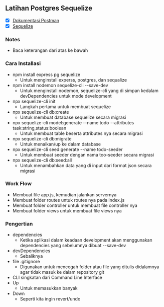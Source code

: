 ## Latihan Postgres Sequelize
- [x] [Dokumentasi Postman](https://documenter.getpostman.com/view/10749611/UVXhrcuP)
- [x] [Sequelize](https://sequelize.org/v6/manual/model-querying-basics.html)

### Notes
- Baca keterangan dari atas ke bawah

### Cara Installasi
- npm install express pg sequelize
  - Untuk menginstall experss, postgres, dan sequalize
- npm install nodemon sequelize-cli --save-dev
  - Untuk menginstall nodemon, sequelize-cli yang di simpan kedalam devDependencies untuk mode development
- npx sequelize-cli init
  - Langkah pertama untuk membuat sequelize
- npx sequelize-cli db:create
  - Untuk membuat database sequelize secara migrasi
- npx sequelize-cli model:generate --name todo --attributes task:string,status:boolean
  - Untuk membuat table beserta attributes nya secara migrasi
- npx sequelize-cli db:migrate
  - Untuk menaikan/up ke dalam database
- npx sequelize-cli seed:generate --name todo-seeder
  - Untuk membuat seeder dengan nama too-seeder secara migrasi
- npx sequelize-cli db:seed:all
  - Untuk menambahkan data yang di input dari format json secara migrasi

### Work Flow
- Membuat file app.js, kemudian jalankan servernya
- Membuat folder routes untuk routes nya pada index.js
- Membuat folder controller untuk membuat file controller nya
- Membuat folder views untuk membuat file views nya

### Pengertian
- dependencies
  - Ketika aplikasi dalam keadaan development akan menggunakan dependencies yang
    sebelumnya dibuat --save-dev
- devDependencies
  - Sebaliknya
- file .gitignore
  - Digunakan untuk mencegah folder atau file yang ditulis didalamnya agar tidak masuk ke dalam repository git
- CLI singkatan dari Command Line Interface
- Up
  - Untuk memasukkan banyak
- Down
  - Seperti kita ingin revert/undo